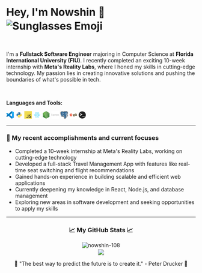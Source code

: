 # Hey, I'm Nowshin 👋 <img src="https://emojis.slackmojis.com/emojis/images/1531849430/4246/blob-sunglasses.gif?1531849430" width="40" style="vertical-align: middle;" alt="Sunglasses Emoji">

<br />

I'm a **Fullstack Software Engineer** majoring in Computer Science at **Florida International University (FIU)**. I recently completed an exciting 10-week internship with **Meta's Reality Labs**, where I honed my skills in cutting-edge technology. My passion lies in creating innovative solutions and pushing the boundaries of what's possible in tech.

<br>

**Languages and Tools:**
<br>

<code><img height="20" src="https://raw.githubusercontent.com/github/explore/80688e429a7d4ef2fca1e82350fe8e3517d3494d/topics/visual-studio-code/visual-studio-code.png"></code>
<code><img height="20" src="https://raw.githubusercontent.com/github/explore/80688e429a7d4ef2fca1e82350fe8e3517d3494d/topics/python/python.png"></code>
<code><img height="20" src="https://raw.githubusercontent.com/github/explore/80688e429a7d4ef2fca1e82350fe8e3517d3494d/topics/javascript/javascript.png"></code>
<code><img height="20" src="https://raw.githubusercontent.com/github/explore/80688e429a7d4ef2fca1e82350fe8e3517d3494d/topics/react/react.png"></code>
<code><img height="20" src="https://raw.githubusercontent.com/github/explore/80688e429a7d4ef2fca1e82350fe8e3517d3494d/topics/nodejs/nodejs.png"></code>
<code><img height="20" src="https://raw.githubusercontent.com/github/explore/80688e429a7d4ef2fca1e82350fe8e3517d3494d/topics/express/express.png"></code>
<code><img height="20" src="https://raw.githubusercontent.com/github/explore/80688e429a7d4ef2fca1e82350fe8e3517d3494d/topics/postgresql/postgresql.png"></code>
<code><img height="20" src="https://raw.githubusercontent.com/github/explore/80688e429a7d4ef2fca1e82350fe8e3517d3494d/topics/git/git.png"></code>
<code><img height="20" src="https://raw.githubusercontent.com/github/explore/80688e429a7d4ef2fca1e82350fe8e3517d3494d/topics/terminal/terminal.png"></code>

---
### 🚀 My recent accomplishments and current focuses

* Completed a 10-week internship at Meta's Reality Labs, working on cutting-edge technology
* Developed a full-stack Travel Management App with features like real-time seat switching and flight recommendations
* Gained hands-on experience in building scalable and efficient web applications
* Currently deepening my knowledge in React, Node.js, and database management
* Exploring new areas in software development and seeking opportunities to apply my skills

<hr>

<h3 align="center">📈 My GitHub Stats 📈</h3>

<p align="center"> <img src="https://github-readme-stats.vercel.app/api?username=nowshin-108&show_icons=true&theme=dracula" alt="nowshin-108" />

<br />

<img width="500px" align="center" src="https://forthebadge.com/images/badges/built-with-love.svg" />

</br>

<p align="center">🌟 "The best way to predict the future is to create it." - Peter Drucker 🚀</p>
</div>
